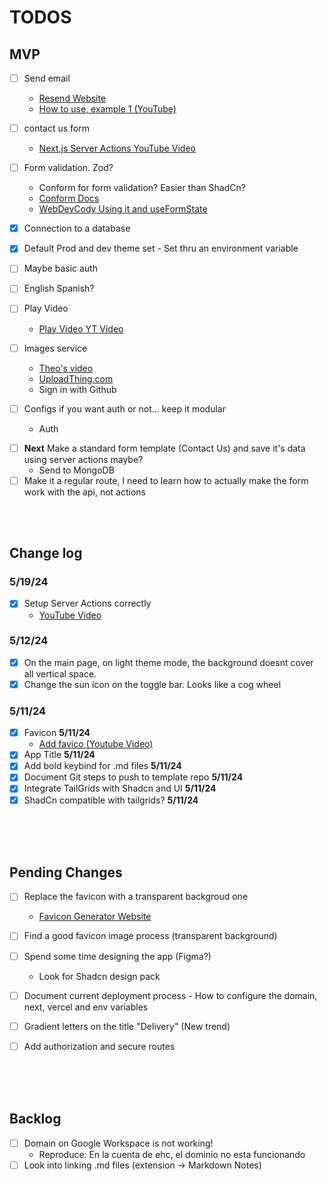 # **TODOS**

<!-- ----------------MVP---------------------- -->

## MVP

- [ ] Send email
  - [Resend Website](https://resend.com/)
  - [How to use, example 1 (YouTube)](https://www.youtube.com/watch?v=UqQxfpTQBaE&ab_channel=Resend)
  
- [ ] contact us form
  - [Next.js Server Actions YouTube Video](https://www.youtube.com/watch?v=a2oa0qL4CB8&ab_channel=GTCoding)
  
- [ ] Form validation. Zod?
  - Conform for form validation? Easier than ShadCn?
  - [Conform Docs](https://conform.guide/integration/nextjs)
  - [WebDevCody Using it and useFormState](https://www.youtube.com/watch?v=YyPwb8NFVA8)
  
- [x] Connection to a database
- [x] Default Prod and dev theme set - Set thru an environment variable 
- [ ] Maybe basic auth
- [ ] English Spanish?
- [ ] Play Video
  - [Play Video YT Video](https://www.youtube.com/watch?v=8guP6F56TPk&t=29s&ab_channel=Mux)
- [ ] Images service
  - [Theo's video](https://www.youtube.com/watch?v=d5x0JCZbAJs&t=2396s&ab_channel=Theo-t3%E2%80%A4gg)
  - [UploadThing.com](https://uploadthing.com/dashboard)
  - Sign in with Github
- [ ] Configs if you want auth or not... keep it modular
  - Auth

<!-- TODO: -->

- [ ] **Next** Make a standard form template (Contact Us) and save it's data using server actions maybe?
  - Send to MongoDB
- [ ] Make it a regular route, I need to learn how to actually make the form work with the api, not actions

&nbsp;  
&nbsp;

<!-- ------------ CHANGELOG -------------->

## Change log

### **5/19/24**

- [x] Setup Server Actions correctly
  - [YouTube Video](https://www.youtube.com/watch?v=RadgkoJrhu0&ab_channel=ByteGrad)

### **5/12/24**

- [x] On the main page, on light theme mode, the background doesnt cover all vertical space.
- [x] Change the sun icon on the toggle bar. Looks like a cog wheel

### **5/11/24**

- [x] Favicon **5/11/24**
  - [Add favico (Youtube Video)](https://www.youtube.com/watch?v=vkn4ZikqZqw&ab_channel=DevelopedByKPK)
- [x] App Title **5/11/24**
- [x] Add bold keybind for .md files **5/11/24**
- [x] Document Git steps to push to template repo **5/11/24**
- [x] Integrate TailGrids with Shadcn and UI **5/11/24**
- [x] ShadCn compatible with tailgrids? **5/11/24**

&nbsp;  
&nbsp;  
&nbsp;

<!-- ------------ Pending Changes -------------->

## Pending Changes

- [ ] Replace the favicon with a transparent backgroud one
  - [Favicon Generator Website](https://favicon.io/favicon-converter/)
- [ ] Find a good favicon image process (transparent background)
- [ ] Spend some time designing the app (Figma?)
  - Look for Shadcn design pack
- [ ] Document current deployment process - How to configure the domain, next, vercel and env variables
- [ ] Gradient letters on the title "Delivery" (New trend)

- [ ] Add authorization and secure routes

<!-- ----------------BACKLOG---------------------- -->

&nbsp;  
&nbsp;  
&nbsp;

## Backlog

- [ ] Domain on Google Workspace is not working!
  - Reproduce: En la cuenta de ehc, el dominio no esta funcionando
- [ ] Look into linking .md files (extension -> Markdown Notes)

&nbsp;  
&nbsp;  
&nbsp;
